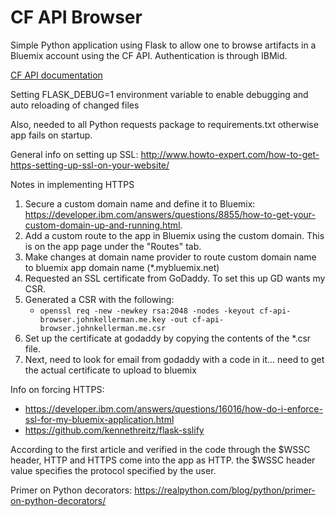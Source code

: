 # CF API Browser

Simple Python application using Flask to allow one to browse artifacts in a Bluemix account using the CF API. Authentication is through IBMid.


[CF API documentation](https://apidocs.cloudfoundry.org/)

Setting FLASK_DEBUG=1 environment variable to enable debugging and auto reloading of changed files

Also, needed to all Python requests package to requirements.txt otherwise app fails on startup.

General info on setting up SSL:
http://www.howto-expert.com/how-to-get-https-setting-up-ssl-on-your-website/

Notes in implementing HTTPS
1. Secure a custom domain name and define it to Bluemix: https://developer.ibm.com/answers/questions/8855/how-to-get-your-custom-domain-up-and-running.html.
1. Add a custom route to the app in Bluemix using the custom domain. This is on the app page under the "Routes" tab.
1. Make changes at domain name provider to route custom domain name to bluemix app domain name (*.mybluemix.net)
1. Requested an SSL certificate from GoDaddy. To set this up GD wants my CSR.
1. Generated a CSR with the following: 
    - `openssl req -new -newkey rsa:2048 -nodes -keyout cf-api-browser.johnkellerman.me.key -out cf-api-browser.johnkellerman.me.csr`
1. Set up the certificate at godaddy by copying the contents of the *.csr file.
1. Next, need to look for email from godaddy with a code in it... need to get the actual certificate to upload to bluemix

Info on forcing HTTPS:
  - https://developer.ibm.com/answers/questions/16016/how-do-i-enforce-ssl-for-my-bluemix-application.html
  - https://github.com/kennethreitz/flask-sslify

According to the first article and verified in the code through the $WSSC header, HTTP and HTTPS come into the app
as HTTP. the $WSSC header value specifies the protocol specified by the user.

Primer on Python decorators:
https://realpython.com/blog/python/primer-on-python-decorators/